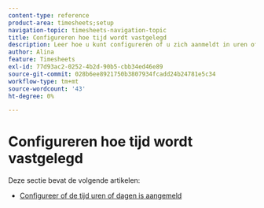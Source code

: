```yaml
---
content-type: reference
product-area: timesheets;setup
navigation-topic: timesheets-navigation-topic
title: Configureren hoe tijd wordt vastgelegd
description: Leer hoe u kunt configureren of u zich aanmeldt in uren of dagen in de artikelen in deze sectie.
author: Alina
feature: Timesheets
exl-id: 77d93ac2-0252-4b2d-90b5-cbb34ed46e89
source-git-commit: 028b6ee8921750b3807934fcadd24b24781e5c34
workflow-type: tm+mt
source-wordcount: '43'
ht-degree: 0%

---
```


# Configureren hoe tijd wordt vastgelegd

Deze sectie bevat de volgende artikelen:

* [Configureer of de tijd uren of dagen is aangemeld](../../timesheets/config-timesheet-prefs/config-time-logged-hrs-days.md)
